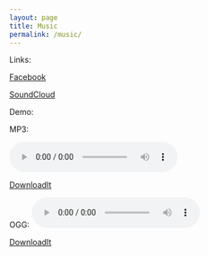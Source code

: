 ```yaml
---
layout: page
title: Music
permalink: /music/
---
```


Links:

<a href="https://www.facebook.com/McQuenCeol/">Facebook</a>

<a href="https://soundcloud.com/mcquenmusic">SoundCloud</a>

Demo:

MP3:

<audio controls="controls" id="currentSong" src="https://archive.org/download/RyanPCMcQuenJazzDemo/Ryan_PC_McQuen_jazz_please--2017.mp3">Your browser does not support the <code>audio</code> element.  :^(</audio>

<a href="https://archive.org/download/RyanPCMcQuenJazzDemo/Ryan_PC_McQuen_jazz_please--2017.mp3" download>DownloadIt</a>

OGG:
<audio controls="controls" id="currentSong" src="https://archive.org/download/RyanPCMcQuenJazzDemo/Ryan_PC_McQuen_jazz_please--2017.ogg">Your browser does not support the <code>audio</code> element.  :^(</audio>

<a href="https://archive.org/download/RyanPCMcQuenJazzDemo/Ryan_PC_McQuen_jazz_please--2017.ogg" download>DownloadIt</a>
